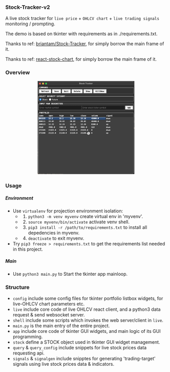 ### Stock-Tracker-v2
A live stock tracker for `live price` + `OHLCV chart` + `live trading signals` monitoring / prompting.

The demo is based on tkinter with requirements as in ./requirements.txt. <br>

Thanks to ref: [briantam/Stock-Tracker](https://github.com/briantam/Stock-Tracker), for simply borrow the main frame of it.

Thanks to ref: [react-stock-chart](https://github.com/rrag/react-stockcharts), for simply borrow the main frame of it.

### Overview
<center><img src="./overview.png" width="60%"></center>

### Usage
##### Environment
- Use `virtualenv` for projection environment isolation:
    - 1. `python3 -m venv myvenv` create virtual env in 'myvenv'.
    - 2. `source myvenv/bin/activate` activate venv shell.
    - 3. `pip3 install -r /path/to/requirements.txt` to install all depedencies in myvenv.
    - 4. `deactivate` to exit myvenv.
- Try `pip3 freeze > requirements.txt` to get the requirements list needed in this project.

##### Main
- Use `python3 main.py` to Start the tkinter app mainloop.

### Structure
- `config` include some config files for tkinter portfolio listbox widgets, for live-OHLCV chart parameters etc.
- `live` include core code of live OHLCV react client, and a python3 data request & send websocket server.
- `shell` include some scripts which invokes the web server/client in `live`.
- `main.py` is the main entry of the entire project.
- `app` include core code of tkinter GUI widgets, and main logic of its GUI programming.
- `stock` define a STOCK object used in tkinter GUI widget management. 
- `query` & `query_config` include snippets for live stock prices data requesting api.
- `signals` & `signalgen` include snipptes for generating 'trading-target' signals using live stock prices data & indicators.

